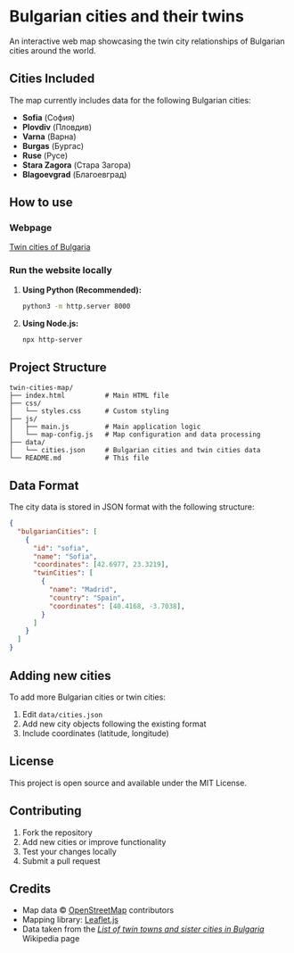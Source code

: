 # Bulgarian cities and their twins

An interactive web map showcasing the twin city relationships of Bulgarian cities around the world.

## Cities Included

The map currently includes data for the following Bulgarian cities:

 - **Sofia** (София)
 - **Plovdiv** (Пловдив)
 - **Varna** (Варна)
 - **Burgas** (Бургас)
 - **Ruse** (Русе)
 - **Stara Zagora** (Стара Загора)
 - **Blagoevgrad** (Благоевград)

## How to use

### Webpage

[Twin cities of Bulgaria](https://p-germanov.github.io/bulgarian-twin-cities-map/)

### Run the website locally

1. **Using Python (Recommended):**
   ```bash
   python3 -m http.server 8000
   ```

2. **Using Node.js:**
   ```bash
   npx http-server
   ```

## Project Structure

```
twin-cities-map/
├── index.html          # Main HTML file
├── css/
│   └── styles.css      # Custom styling
├── js/
│   ├── main.js         # Main application logic
│   └── map-config.js   # Map configuration and data processing
├── data/
│   └── cities.json     # Bulgarian cities and twin cities data
└── README.md           # This file
```

## Data Format

The city data is stored in JSON format with the following structure:

```json
{
  "bulgarianCities": [
    {
      "id": "sofia",
      "name": "Sofia",
      "coordinates": [42.6977, 23.3219],
      "twinCities": [
        {
          "name": "Madrid",
          "country": "Spain",
          "coordinates": [40.4168, -3.7038],
        }
      ]
    }
  ]
}
```

## Adding new cities

To add more Bulgarian cities or twin cities:

1. Edit `data/cities.json`
2. Add new city objects following the existing format
3. Include coordinates (latitude, longitude)

## License

This project is open source and available under the MIT License.

## Contributing

1. Fork the repository
2. Add new cities or improve functionality
3. Test your changes locally
4. Submit a pull request

## Credits

- Map data © [OpenStreetMap](https://www.openstreetmap.org/) contributors
- Mapping library: [Leaflet.js](https://leafletjs.com/)
- Data taken from the [_List of twin towns and sister cities in Bulgaria_](https://en.wikipedia.org/wiki/List_of_twin_towns_and_sister_cities_in_Bulgaria) Wikipedia page
